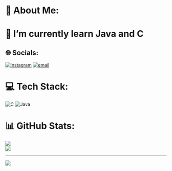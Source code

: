 # 💫 About Me:
# 🌱 I’m currently learn Java and C<br>


## 🌐 Socials:
[![Instagram](https://img.shields.io/badge/Instagram-%23E4405F.svg?logo=Instagram&logoColor=white)](https://instagram.com/arsyaa16._) [![email](https://img.shields.io/badge/Email-D14836?logo=gmail&logoColor=white)](mailto:arielardiansyah050316@gmail.com) 

# 💻 Tech Stack:
![C](https://img.shields.io/badge/c-%2300599C.svg?style=for-the-badge&logo=c&logoColor=white) ![Java](https://img.shields.io/badge/java-%23ED8B00.svg?style=for-the-badge&logo=openjdk&logoColor=white)
# 📊 GitHub Stats:

![](https://nirzak-streak-stats.vercel.app/?user=vanzaaa04&theme=dark&hide_border=false)<br/>
![](https://github-readme-stats.vercel.app/api/top-langs/?username=vanzaaa04&theme=dark&hide_border=false&include_all_commits=false&count_private=false&layout=compact)




---
[![](https://visitcount.itsvg.in/api?id=vanzaaa04&icon=6&color=4)](https://visitcount.itsvg.in)

<!-- Proudly created with GPRM ( https://gprm.itsvg.in ) -->
